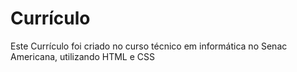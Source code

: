 # Currículo

Este Currículo foi criado no curso técnico em informática no Senac Americana, utilizando HTML e CSS
